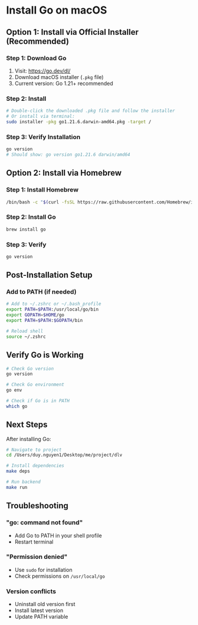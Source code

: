 # Install Go on macOS

## Option 1: Install via Official Installer (Recommended)

### Step 1: Download Go
1. Visit: https://go.dev/dl/
2. Download macOS installer (`.pkg` file)
3. Current version: Go 1.21+ recommended

### Step 2: Install
```bash
# Double-click the downloaded .pkg file and follow the installer
# Or install via terminal:
sudo installer -pkg go1.21.6.darwin-amd64.pkg -target /
```

### Step 3: Verify Installation
```bash
go version
# Should show: go version go1.21.6 darwin/amd64
```

## Option 2: Install via Homebrew

### Step 1: Install Homebrew
```bash
/bin/bash -c "$(curl -fsSL https://raw.githubusercontent.com/Homebrew/install/HEAD/install.sh)"
```

### Step 2: Install Go
```bash
brew install go
```

### Step 3: Verify
```bash
go version
```

## Post-Installation Setup

### Add to PATH (if needed)
```bash
# Add to ~/.zshrc or ~/.bash_profile
export PATH=$PATH:/usr/local/go/bin
export GOPATH=$HOME/go
export PATH=$PATH:$GOPATH/bin

# Reload shell
source ~/.zshrc
```

## Verify Go is Working

```bash
# Check Go version
go version

# Check Go environment
go env

# Check if Go is in PATH
which go
```

## Next Steps

After installing Go:

```bash
# Navigate to project
cd /Users/duy.nguyen1/Desktop/me/project/dlv

# Install dependencies
make deps

# Run backend
make run
```

## Troubleshooting

### "go: command not found"
- Add Go to PATH in your shell profile
- Restart terminal

### "Permission denied"
- Use `sudo` for installation
- Check permissions on `/usr/local/go`

### Version conflicts
- Uninstall old version first
- Install latest version
- Update PATH variable

